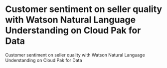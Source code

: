 # Customer sentiment on seller quality with Watson Natural Language Understanding on Cloud Pak for Data
Customer sentiment on seller quality with Watson Natural Language Understanding on Cloud Pak for Data
